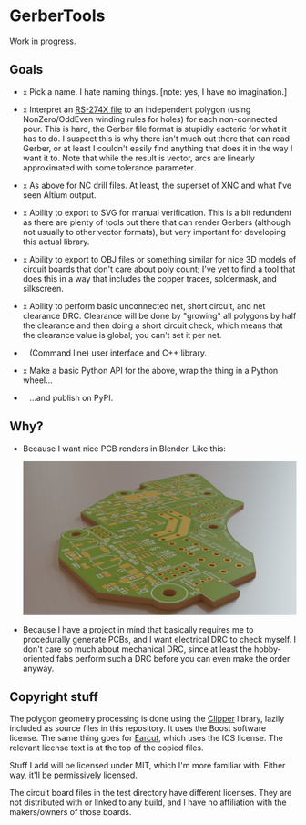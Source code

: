 # GerberTools

Work in progress.

## Goals

 - `x` Pick a name. I hate naming things. [note: yes, I have no imagination.]

 - `x` Interpret an [RS-274X file](https://www.ucamco.com/files/downloads/file_en/416/the-gerber-file-format-specification-revision-2020-09-update_en.pdf)
   to an independent polygon (using NonZero/OddEven winding rules for holes)
   for each non-connected pour. This is hard, the Gerber file format is
   stupidly esoteric for what it has to do. I suspect this is why there isn't
   much out there that can read Gerber, or at least I couldn't easily find
   anything that does it in the way I want it to. Note that while the result
   is vector, arcs are linearly approximated with some tolerance parameter.

 - `x` As above for NC drill files. At least, the superset of XNC and what I've
   seen Altium output.

 - `x` Ability to export to SVG for manual verification. This is a bit redundent
   as there are plenty of tools out there that can render Gerbers (although
   not usually to other vector formats), but very important for developing
   this actual library.

 - `x` Ability to export to OBJ files or something similar for nice 3D models of
   circuit boards that don't care about poly count; I've yet to find a tool
   that does this in a way that includes the copper traces, soldermask, and
   silkscreen.

 - `x` Ability to perform basic unconnected net, short circuit, and net clearance
   DRC. Clearance will be done by "growing" all polygons by half the clearance
   and then doing a short circuit check, which means that the clearance value
   is global; you can't set it per net.

 - ` ` (Command line) user interface and C++ library.

 - `x` Make a basic Python API for the above, wrap the thing in a Python wheel...

 - ` ` ...and publish on PyPI.

## Why?

 - Because I want nice PCB renders in Blender. Like this:

   ![Example render](assets/example.png?raw=true "Example render")

 - Because I have a project in mind that basically requires me to procedurally
   generate PCBs, and I want electrical DRC to check myself. I don't care so
   much about mechanical DRC, since at least the hobby-oriented fabs perform
   such a DRC before you can even make the order anyway.

## Copyright stuff

The polygon geometry processing is done using the
[Clipper](http://www.angusj.com/delphi/clipper.php) library, lazily included
as source files in this repository. It uses the Boost software license. The
same thing goes for [Earcut](https://github.com/mapbox/earcut.hpp/), which uses
the ICS license. The relevant license text is at the top of the copied files.

Stuff I add will be licensed under MIT, which I'm more familiar with. Either
way, it'll be permissively licensed.

The circuit board files in the test directory have different licenses. They are
not distributed with or linked to any build, and I have no affiliation with the
makers/owners of those boards.

